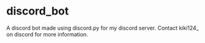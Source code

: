 # discord_bot
A discord bot made using discord.py for my discord server.
Contact kiki124_ on discord for more information.
